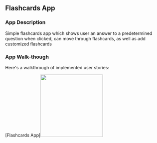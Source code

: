 ## Flashcards App

### App Description
Simple flashcards app which shows user an answer to a predetermined question when clicked, can move through flashcards, as well as add customized flashcards

### App Walk-though
<!-- <img src="https://i.imgur.com/H5aMn1j.gif](https://user-images.githubusercontent.com/62907869/182002474-45986c21-5fa4-4281-b267-ec5750f06533.gif" width=200><br> -->

Here's a walkthrough of implemented user stories:

[Flashcards App]<img src = "https://user-images.githubusercontent.com/62907869/182002474-45986c21-5fa4-4281-b267-ec5750f06533.gif" width = 200>


